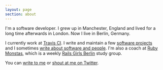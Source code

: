 ```yaml
---
layout: page
section: about
---
```


I'm a software developer. I grew up in Manchester, England and lived for a long time afterwards in London. Now I live in Berlin, Germany.

I currently work at [Travis CI](https://travis-ci.com). I write and maintain a few [software projects](/projects) and I sometimes [write about software and people](/articles). I'm also a coach at [Ruby Monstas](http://rubymonstas.org/), which is a weekly [Rails Girls Berlin](http://railsgirlsberlin.de/) study group.

You can [write to me](mailto:joe@corcoran.io) or [shout at me on Twitter](http://twitter.com/josephcorcoran).
